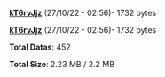 [**kT6rvJjz**](/data/kT6rvJjz.txt) (27/10/22 - 02:56)- 1732 bytes

[**kT6rvJjz**](/data/kT6rvJjz.txt) (27/10/22 - 02:56)- 1732 bytes

**Total Datas**: 452

**Total Size**: 2.23 MB / 2.2 MB